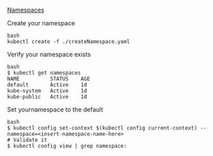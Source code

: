 [Namespaces](https://kubernetes.io/docs/concepts/overview/working-with-objects/namespaces/)


Create your namespace
```
bash
kubectl create -f ./createNamespace.yaml
```
Verify your namespace exists

```
bash
$ kubectl get namespaces
NAME          STATUS    AGE
default       Active    1d
kube-system   Active    1d
kube-public   Active    1d
```

Set yournamespace to the default

```
bash
$ kubectl config set-context $(kubectl config current-context) --namespace=<insert-namespace-name-here>
# Validate it
$ kubectl config view | grep namespace:

```
